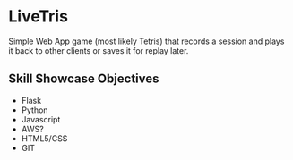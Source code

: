 # LiveTris

Simple Web App game (most likely Tetris) that records a session and plays it back to other clients or saves it for replay later.

## Skill Showcase Objectives

* Flask
* Python
* Javascript
* AWS?
* HTML5/CSS
* GIT

